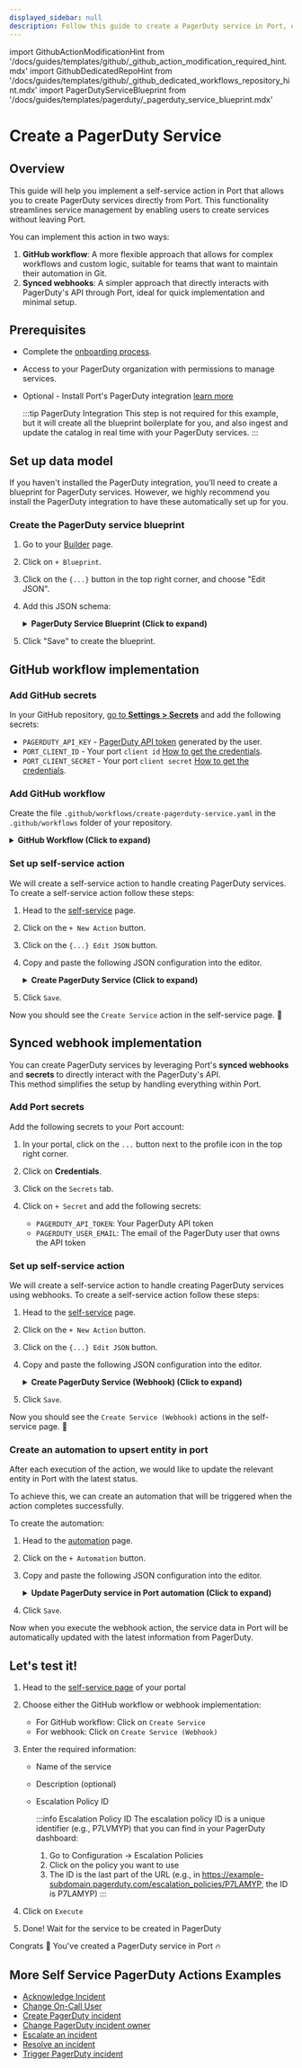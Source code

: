 ```yaml
---
displayed_sidebar: null
description: Follow this guide to create a PagerDuty service in Port, ensuring efficient incident management and response.
---
```


import GithubActionModificationHint from '/docs/guides/templates/github/_github_action_modification_required_hint.mdx'
import GithubDedicatedRepoHint from '/docs/guides/templates/github/_github_dedicated_workflows_repository_hint.mdx'
import PagerDutyServiceBlueprint from '/docs/guides/templates/pagerduty/_pagerduty_service_blueprint.mdx'

# Create a PagerDuty Service

## Overview
This guide will help you implement a self-service action in Port that allows you to create PagerDuty services directly from Port.
This functionality streamlines service management by enabling users to create services without leaving Port.

You can implement this action in two ways:
1. **GitHub workflow**: A more flexible approach that allows for complex workflows and custom logic, suitable for teams that want to maintain their automation in Git.
2. **Synced webhooks**: A simpler approach that directly interacts with PagerDuty's API through Port, ideal for quick implementation and minimal setup.

## Prerequisites

- Complete the [onboarding process](/getting-started/overview).
- Access to your PagerDuty organization with permissions to manage services.
- Optional - Install Port's PagerDuty integration [learn more](https://docs.port.io/build-your-software-catalog/sync-data-to-catalog/incident-management/pagerduty)

	:::tip PagerDuty Integration
	This step is not required for this example, but it will create all the blueprint boilerplate for you, and also ingest and update the catalog in real time with your PagerDuty services.
	:::

## Set up data model

If you haven't installed the PagerDuty integration, you'll need to create a blueprint for PagerDuty services.
However, we highly recommend you install the PagerDuty integration to have these automatically set up for you.

### Create the PagerDuty service blueprint

1. Go to your [Builder](https://app.getport.io/settings/data-model) page.
2. Click on `+ Blueprint`.
3. Click on the `{...}` button in the top right corner, and choose "Edit JSON".
4. Add this JSON schema:

    <details>
    <summary><b>PagerDuty Service Blueprint (Click to expand)</b></summary>

    ```json showLineNumbers
    {
      "identifier": "pagerdutyService",
      "description": "This blueprint represents a PagerDuty service in our software catalog",
      "title": "PagerDuty Service",
      "icon": "pagerduty",
      "schema": {
        "properties": {
          "description": {
            "type": "string",
            "title": "Description"
          },
          "status": {
            "type": "string",
            "title": "Status",
            "enum": ["active", "warning", "critical", "maintenance", "disabled"]
          },
          "url": {
            "type": "string",
            "format": "url",
            "title": "Service URL"
          },
          "created_at": {
            "type": "string",
            "format": "date-time",
            "title": "Created At"
          },
          "updated_at": {
            "type": "string",
            "format": "date-time",
            "title": "Updated At"
          }
        },
        "required": []
      },
      "mirrorProperties": {},
      "calculationProperties": {},
      "relations": {}
    }
    ```
    </details>

5. Click "Save" to create the blueprint.

## GitHub workflow implementation

### Add GitHub secrets

In your GitHub repository, [go to **Settings > Secrets**](https://docs.github.com/en/actions/security-guides/using-secrets-in-github-actions#creating-secrets-for-a-repository) and add the following secrets:
- `PAGERDUTY_API_KEY` - [PagerDuty API token](https://support.atlassian.com/atlassian-account/docs/manage-api-tokens-for-your-atlassian-account) generated by the user.
- `PORT_CLIENT_ID` - Your port `client id` [How to get the credentials](https://docs.port.io/build-your-software-catalog/sync-data-to-catalog/api/#find-your-port-credentials).
- `PORT_CLIENT_SECRET` - Your port `client secret` [How to get the credentials](https://docs.port.io/build-your-software-catalog/sync-data-to-catalog/api/#find-your-port-credentials).

### Add GitHub workflow

Create the file `.github/workflows/create-pagerduty-service.yaml` in the `.github/workflows` folder of your repository.

<GithubDedicatedRepoHint/>

<details>
<summary><b>GitHub Workflow (Click to expand)</b></summary>

```yaml showLineNumbers
name: Create PagerDuty Service
on:
  workflow_dispatch:
    inputs:
      name:
        description: 'Name of the PagerDuty Service'
        required: true
        type: string
      description:
        description: 'Description of the PagerDuty Service'
        required: false
        type: string
      escalation_policy:
        description: 'Escalation Policy for the service'
        required: true
        type: string
      port_context:
        required: true
        description: includes blueprint, run ID, and entity identifier from Port.

jobs:
  create-pagerduty-service:
    runs-on: ubuntu-latest
    steps:
      - name: Create Service in PagerDuty
        id : create_service_request
        uses: fjogeleit/http-request-action@v1
        with:
          url: 'https://api.pagerduty.com/services'
          method: 'POST'
          customHeaders: '{"Content-Type": "application/json", "Accept": "application/vnd.pagerduty+json;version=2", "Authorization": "Token token=${{ secrets.PAGERDUTY_API_KEY }}"}'
          data: >-
            {
              "service": {
                "name": "${{ github.event.inputs.name }}",
                "description": "${{ github.event.inputs.description }}",
                "status": "active",
                "escalation_policy": {
                  "id": "${{ github.event.inputs.escalation_policy }}",
                  "type": "escalation_policy_reference"
                  }
                }
              }
          
      - name: Log Create Service Request Failure 
        if: failure()
        uses: port-labs/port-github-action@v1
        with:
          clientId: ${{ secrets.PORT_CLIENT_ID }}
          clientSecret: ${{ secrets.PORT_CLIENT_SECRET }}
          baseUrl: https://api.getport.io
          operation: PATCH_RUN
          runId: ${{fromJson(inputs.port_context).run_id}}
          logMessage: "Request to create service failed ..."
          
      - name: Log Request Success
        uses: port-labs/port-github-action@v1
        with:
          clientId: ${{ secrets.PORT_CLIENT_ID }}
          clientSecret: ${{ secrets.PORT_CLIENT_SECRET }}
          baseUrl: https://api.getport.io
          operation: PATCH_RUN
          runId: ${{fromJson(inputs.port_context).run_id}}
          logMessage: |
             PagerDuty service created! ✅
             Requesting for on-calls
    
      - name: Request for oncalls for Escalation Policy
        id: fetch_oncalls
        uses: fjogeleit/http-request-action@v1
        with:
          url: 'https://api.pagerduty.com/oncalls?include[]=users&escalation_policy_ids[]=${{ inputs.escalation_policy }}'
          method: 'GET'
          customHeaders: '{"Content-Type": "application/json", "Accept": "application/json", "Authorization": "Token token=${{ secrets.PAGERDUTY_API_KEY }}"}'

      - name: Extract User Emails
        if: steps.fetch_oncalls.outcome == 'success'
        id: extract_user_emails
        run: |
          echo "Extracting user emails..."
          EMAILS=$(echo '${{ steps.fetch_oncalls.outputs.response }}' | jq -c '[.oncalls[].user.email]')
          echo "Extracted emails: $EMAILS"
          echo "user_emails=${EMAILS}" >> $GITHUB_ENV

      - name: Log Fetch Oncalls Request Failure
        if: steps.fetch_oncalls.outcome == 'failure'
        uses: port-labs/port-github-action@v1
        with:
          clientId: ${{ secrets.PORT_CLIENT_ID }}
          clientSecret: ${{ secrets.PORT_CLIENT_SECRET }}
          baseUrl: https://api.getport.io
          operation: PATCH_RUN
          runId: ${{fromJson(inputs.port_context).run_id}}
          logMessage: Failed to fetch on-calls ❌
          
      - name: Log Before Upserting Entity
        uses: port-labs/port-github-action@v1
        with:
          clientId: ${{ secrets.PORT_CLIENT_ID }}
          clientSecret: ${{ secrets.PORT_CLIENT_SECRET }}
          baseUrl: https://api.getport.io
          operation: PATCH_RUN
          runId: ${{fromJson(inputs.port_context).run_id}}
          logMessage: |
              Upserting Created PagerDuty Entity

      - name: UPSERT PagerDuty Entity
        uses: port-labs/port-github-action@v1
        with:
          identifier: "${{ fromJson(steps.create_service_request.outputs.response).service.id }}" 
          title: "${{ fromJson(steps.create_service_request.outputs.response).service.summary }}"
          icon: pagerduty
          blueprint: "${{fromJson(inputs.port_context).blueprint}}"
          properties: |-
            {
              "status": "${{ fromJson(steps.create_service_request.outputs.response).service.status }}",
              "url": "${{ fromJson(steps.create_service_request.outputs.response).service.html_url }}",
              "oncall": ${{ env.user_emails }}
            }
          relations: "${{ toJson(fromJson(inputs.port_context).relations) }}"
          clientId: ${{ secrets.PORT_CLIENT_ID }}
          clientSecret: ${{ secrets.PORT_CLIENT_SECRET }}
          baseUrl: https://api.getport.io
          operation: UPSERT
          runId: ${{fromJson(inputs.port_context).run_id}}

      - name: Log After Upserting Entity
        uses: port-labs/port-github-action@v1
        with:
          clientId: ${{ secrets.PORT_CLIENT_ID }}
          clientSecret: ${{ secrets.PORT_CLIENT_SECRET }}
          baseUrl: https://api.getport.io
          operation: PATCH_RUN
          runId: ${{fromJson(inputs.port_context).run_id}}
          logMessage: |
              Upserting was successful ✅
```
</details>

### Set up self-service action

We will create a self-service action to handle creating PagerDuty services.
To create a self-service action follow these steps:

1. Head to the [self-service](https://app.getport.io/self-serve) page.
2. Click on the `+ New Action` button.
3. Click on the `{...} Edit JSON` button.
4. Copy and paste the following JSON configuration into the editor.

    <details>
    <summary><b>Create PagerDuty Service (Click to expand)</b></summary>

    <GithubActionModificationHint/>

    ```json showLineNumbers
    {
      "identifier": "pagerdutyService_create_service",
      "title": "Create Service",
      "icon": "pagerduty",
      "description": "Create PagerDuty Service",
      "trigger": {
        "type": "self-service",
        "operation": "CREATE",
        "userInputs": {
          "properties": {
            "name": {
              "title": "Name",
              "description": "Name of the PagerDuty Service",
              "icon": "pagerduty",
              "type": "string"
            },
            "description": {
              "title": "Description",
              "description": "Description of the PagerDuty Service",
              "icon": "pagerduty",
              "type": "string"
            },
            "escalation_policy": {
              "title": "Escalation Policy",
              "description": "PagerDuty Escalation Policy ID to apply",
              "icon": "pagerduty",
              "type": "string"
            }
          },
          "required": [
            "name",
            "escalation_policy"
          ],
          "order": [
            "name",
            "description",
            "escalation_policy"
          ]
        },
        "blueprintIdentifier": "pagerdutyService"
      },
      "invocationMethod": {
        "type": "GITHUB",
        "org": "<GITHUB_ORG>",
        "repo": "<GITHUB_REPO>",
        "workflow": "create-pagerduty-service.yaml",
        "workflowInputs": {
          "name": "{{.inputs.\"name\"}}",
          "description": "{{.inputs.\"description\"}}",
          "escalation_policy": "{{.inputs.\"escalation_policy\"}}",
          "port_context": {
            "blueprint": "{{.action.blueprint}}",
            "entity": "{{.entity.identifier}}",
            "run_id": "{{.run.id}}"
          }
        },
        "reportWorkflowStatus": true
      },
      "requiredApproval": false
    }
    ```
    </details>

5. Click `Save`.

Now you should see the `Create Service` action in the self-service page. 🎉

## Synced webhook implementation

You can create PagerDuty services by leveraging Port's **synced webhooks** and **secrets** to directly interact with the PagerDuty's API.   
This method simplifies the setup by handling everything within Port.

### Add Port secrets

Add the following secrets to your Port account:

1. In your portal, click on the `...` button next to the profile icon in the top right corner.

2. Click on **Credentials**.

3. Click on the `Secrets` tab.

4. Click on `+ Secret` and add the following secrets:
   - `PAGERDUTY_API_TOKEN`: Your PagerDuty API token
   - `PAGERDUTY_USER_EMAIL`: The email of the PagerDuty user that owns the API token

### Set up self-service action

We will create a self-service action to handle creating PagerDuty services using webhooks.
To create a self-service action follow these steps:

1. Head to the [self-service](https://app.getport.io/self-serve) page.
2. Click on the `+ New Action` button.
3. Click on the `{...} Edit JSON` button.
4. Copy and paste the following JSON configuration into the editor.

    <details>
    <summary><b>Create PagerDuty Service (Webhook) (Click to expand)</b></summary>

    ```json showLineNumbers
    {
      "identifier": "create_pagerduty_service_webhook",
      "title": "Create Service (Webhook)",
      "icon": "pagerduty",
      "description": "Create a new PagerDuty service using a webhook",
      "trigger": {
        "type": "self-service",
        "operation": "CREATE",
        "userInputs": {
          "properties": {
            "name": {
              "title": "Name",
              "description": "Name of the PagerDuty Service",
              "icon": "pagerduty",
              "type": "string"
            },
            "description": {
              "title": "Description",
              "description": "Description of the PagerDuty Service",
              "icon": "pagerduty",
              "type": "string"
            },
            "escalation_policy": {
              "title": "Escalation Policy",
              "description": "PagerDuty Escalation Policy ID (e.g., P7LVMYP)",
              "icon": "pagerduty",
              "type": "string"
            }
          },
          "required": [
            "name",
            "escalation_policy"
          ],
          "order": [
            "name",
            "description",
            "escalation_policy"
          ]
        },
        "blueprintIdentifier": "pagerdutyService"
      },
      "invocationMethod": {
        "type": "WEBHOOK",
        "url": "https://api.pagerduty.com/services",
        "agent": false,
        "synchronized": true,
        "method": "POST",
        "headers": {
          "Authorization": "Token token={{.secrets.PAGERDUTY_API_TOKEN}}",
          "Accept": "application/vnd.pagerduty+json;version=2",
          "From": "{{.secrets.PAGERDUTY_USER_EMAIL}}",
          "Content-Type": "application/json"
        },
        "body": {
          "service": {
            "name": "{{.inputs.name}}",
            "description": "{{.inputs.description}}",
            "status": "active",
            "escalation_policy": {
              "id": "{{.inputs.escalation_policy}}",
              "type": "escalation_policy_reference"
            }
          }
        }
      },
      "requiredApproval": false
    }
    ```
    </details>

5. Click `Save`.

Now you should see the `Create Service (Webhook)` actions in the self-service page. 🎉

### Create an automation to upsert entity in port

After each execution of the action, we would like to update the relevant entity in Port with the latest status.  

To achieve this, we can create an automation that will be triggered when the action completes successfully.

To create the automation:

1. Head to the [automation](https://app.getport.io/settings/automations) page.

2. Click on the `+ Automation` button.

3. Copy and paste the following JSON configuration into the editor.

    <details>
    <summary><b>Update PagerDuty service in Port automation (Click to expand)</b></summary>

    ```json showLineNumbers
        {
          "identifier": "pagerdutyService_sync_status",
          "title": "Sync PagerDuty Service Status",
          "description": "Update PagerDuty service data in Port after creation",
          "trigger": {
            "type": "automation",
            "event": {
              "type": "RUN_UPDATED",
              "actionIdentifier": "create_pagerduty_service_webhook"
            },
            "condition": {
              "type": "JQ",
              "expressions": [
                ".diff.after.status == \"SUCCESS\""
              ],
              "combinator": "and"
            }
          },
          "invocationMethod": {
            "type": "UPSERT_ENTITY",
            "blueprintIdentifier": "pagerdutyService",
            "mapping": {
              "identifier": "{{.event.diff.after.response.service.id}}",
              "title": "{{.event.diff.after.response.service.name}}",
              "properties": {
                "description": "{{.event.diff.after.response.service.description}}",
                "status": "{{.event.diff.after.response.service.status}}",
                "url": "{{.event.diff.after.response.service.html_url}}",
                "created_at": "{{.event.diff.after.response.service.created_at}}",
                "updated_at": "{{.event.diff.after.response.service.updated_at}}"
              }
            }
          },
          "publish": true
       }
    ```
    </details>

4. Click `Save`.

Now when you execute the webhook action, the service data in Port will be automatically updated with the latest information from PagerDuty.

## Let's test it!

1. Head to the [self-service page](https://app.getport.io/self-serve) of your portal

2. Choose either the GitHub workflow or webhook implementation:
   - For GitHub workflow: Click on `Create Service`
   - For webhook: Click on `Create Service (Webhook)`

3. Enter the required information:
   - Name of the service
   - Description (optional)
   - Escalation Policy ID

      :::info Escalation Policy ID
      The escalation policy ID is a unique identifier (e.g., P7LVMYP) that you can find in your PagerDuty dashboard:
      1. Go to Configuration → Escalation Policies
      2. Click on the policy you want to use
      3. The ID is the last part of the URL (e.g., in https://example-subdomain.pagerduty.com/escalation_policies/P7LAMYP, the ID is P7LAMYP)
      :::

4. Click on `Execute`

5. Done! Wait for the service to be created in PagerDuty

Congrats 🎉 You've created a PagerDuty service in Port 🔥

## More Self Service PagerDuty Actions Examples
- [Acknowledge Incident](https://docs.port.io/actions-and-automations/setup-backend/github-workflow/examples/PagerDuty/acknowledge-incident)
- [Change On-Call User](https://docs.port.io/actions-and-automations/setup-backend/github-workflow/examples/PagerDuty/change-on-call-user)
- [Create PagerDuty incident](https://docs.port.io/actions-and-automations/setup-backend/github-workflow/examples/PagerDuty/create-pagerduty-incident)
- [Change PagerDuty incident owner](https://docs.port.io/actions-and-automations/setup-backend/github-workflow/examples/PagerDuty/change-pagerduty-incident-owner)
- [Escalate an incident](https://docs.port.io/actions-and-automations/setup-backend/github-workflow/examples/PagerDuty/escalate-an-incident)
- [Resolve an incident](https://docs.port.io/actions-and-automations/setup-backend/github-workflow/examples/PagerDuty/resolve-incident)
- [Trigger PagerDuty incident](https://docs.port.io/actions-and-automations/setup-backend/github-workflow/examples/PagerDuty/trigger-pagerduty-incident)

